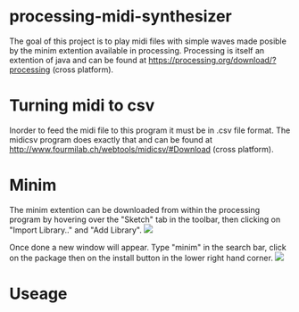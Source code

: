 # processing-midi-synthesizer
The goal of this project is to play midi files with simple waves made posible by the minim extention available in processing. Processing is itself an extention of java and can be found at https://processing.org/download/?processing (cross platform).




# Turning midi to csv
Inorder to feed the midi file to this program it must be in .csv file format. The midicsv program does exactly that and can be found at http://www.fourmilab.ch/webtools/midicsv/#Download (cross platform).



# Minim
The minim extention can be downloaded from within the processing program by hovering over the "Sketch" tab in the toolbar, then clicking on "Import Library.." and "Add Library".
![](http://i.imgur.com/Z2YEq1d.png)


Once done a new window will appear. Type "minim" in the search bar, click on the package then on the install button in the lower right hand corner.
![](http://i.imgur.com/Eo1hBej.png)



# Useage
